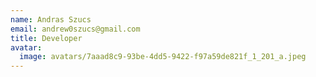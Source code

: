 ```yaml
---
name: Andras Szucs
email: andrew0szucs@gmail.com
title: Developer
avatar:
  image: avatars/7aaad8c9-93be-4dd5-9422-f97a59de821f_1_201_a.jpeg
---
```

